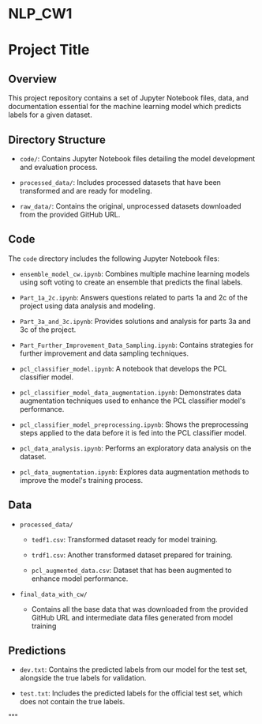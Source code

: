 # NLP_CW1

# Project Title

## Overview
This project repository contains a set of Jupyter Notebook files, data, and documentation essential for the machine learning model which predicts labels for a given dataset.



## Directory Structure



- `code/`: Contains Jupyter Notebook files detailing the model development and evaluation process.

- `processed_data/`: Includes processed datasets that have been transformed and are ready for modeling.

- `raw_data/`: Contains the original, unprocessed datasets downloaded from the provided GitHub URL.



## Code



The `code` directory includes the following Jupyter Notebook files:



- `ensemble_model_cw.ipynb`: Combines multiple machine learning models using soft voting to create an ensemble that predicts the final labels.

- `Part_1a_2c.ipynb`: Answers questions related to parts 1a and 2c of the project using data analysis and modeling.

- `Part_3a_and_3c.ipynb`: Provides solutions and analysis for parts 3a and 3c of the project.

- `Part_Further_Improvement_Data_Sampling.ipynb`: Contains strategies for further improvement and data sampling techniques.

- `pcl_classifier_model.ipynb`: A notebook that develops the PCL classifier model.

- `pcl_classifier_model_data_augmentation.ipynb`: Demonstrates data augmentation techniques used to enhance the PCL classifier model's performance.

- `pcl_classifier_model_preprocessing.ipynb`: Shows the preprocessing steps applied to the data before it is fed into the PCL classifier model.

- `pcl_data_analysis.ipynb`: Performs an exploratory data analysis on the dataset.

- `pcl_data_augmentation.ipynb`: Explores data augmentation methods to improve the model's training process.



## Data



- `processed_data/`

  - `tedf1.csv`: Transformed dataset ready for model training.

  - `trdf1.csv`: Another transformed dataset prepared for training.

  - `pcl_augmented_data.csv`: Dataset that has been augmented to enhance model performance.



- `final_data_with_cw/`

  - Contains all the base data that was downloaded from the provided GitHub URL and intermediate data files generated from model training



## Predictions



- `dev.txt`: Contains the predicted labels from our model for the test set, alongside the true labels for validation.

- `test.txt`: Includes the predicted labels for the official test set, which does not contain the true labels.

"""
